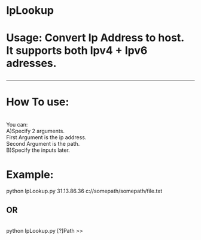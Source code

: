 # IpLookup

<h1>Usage:</1>
  Convert Ip Address to host.<br />
  It supports both Ipv4 + Ipv6 adresses.
  
<hr />

<h1>How To use:</h1><br />
  You can:<br />
   A)Specify 2 arguments.<br />
    First Argument is the ip address.<br />
    Second Argument is the path.<br />
   B)Specify the inputs later.<br/>

<h1>Example:</h1>
         python IpLookup.py 31.13.86.36 c://somepath/somepath/file.txt
<h2>OR</h2><br />
         python IpLookup.py
         [?]Path >>
